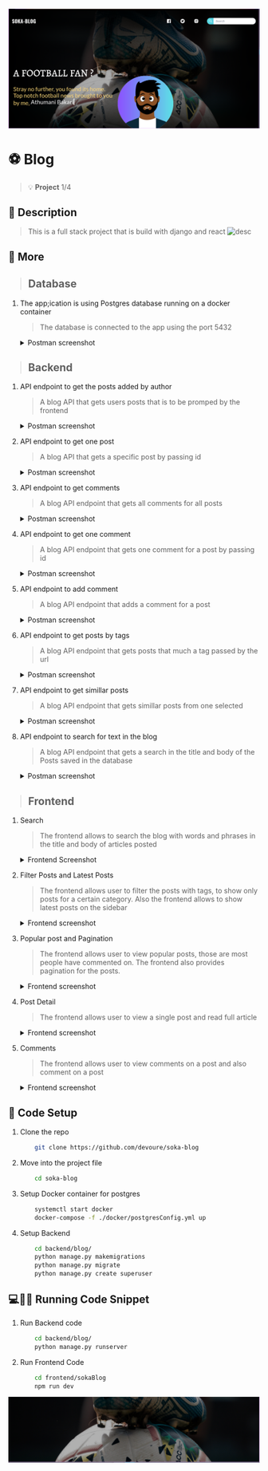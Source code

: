 ![Blog Header](./screenshots/frontend-header.png)

# :soccer: Blog
> :bulb: **Project** 1/4
## 💬 Description
> This is a full stack project that is build with django and react
![desc](./images/hrms.png)
## 📜 More
> ## Database
  1. The app;ication is using Postgres database running on a docker container
     > The database is connected to the app using the port 5432
     <details>
      <summary>Postman screenshot</summary>
      
      ![database](./screenshots/db.png)
     </details>

> ## Backend
  1. API endpoint to get the posts added by author
     > A blog API that gets users posts that is to be promped by the frontend
     <details>
      <summary>Postman screenshot</summary>
      
      ![postman get all posts](./screenshots/backend_getposts.png)
     </details>
  1. API endpoint to get one post
     > A blog API that gets a specific post by passing id
     <details>
      <summary>Postman screenshot</summary>
      
      ![postman get one post](./screenshots/backend_getpost.png)
     </details>
  1. API endpoint to get comments
     > A blog API endpoint that gets all comments for all posts
     <details>
      <summary>Postman screenshot</summary>
      
      ![postman get all comments](./screenshots/backend_getcomments.png)
     </details>
  1. API endpoint to get one comment
     > A blog API endpoint that gets one comment for a post by passing id
     <details>
      <summary>Postman screenshot</summary>
      
      ![postman get one comment](./screenshots/backend_getcomment.png)
     </details>
  1. API endpoint to add comment
     > A blog API endpoint that adds a comment for a post
     <details>
      <summary>Postman screenshot</summary>
      
      ![postman add comment](./screenshots/backend_addcomment.png)
     </details>
  1. API endpoint to get posts by tags
     > A blog API endpoint that gets posts that much a tag passed by the url
     <details>
      <summary>Postman screenshot</summary>
      
      ![postman get posts by tag](./screenshots/backend_taggedposts.png)
     </details>
  1. API endpoint to get simillar posts
     > A blog API endpoint that gets simillar posts from one selected
     <details>
      <summary>Postman screenshot</summary>
      
      ![postman get simillar](./screenshots/backend_simillar.png)
     </details>
  1. API endpoint to search for text in the blog 
     > A blog API endpoint that gets a search in the title and body of the Posts saved in the database
     <details>
      <summary>Postman screenshot</summary>
      
      ![postman get search](./screenshots/backend_search.png)
     </details>
> ## Frontend
  1. Search
     > The frontend allows to search the blog with words and phrases in the title and body of articles posted
     <details>
      <summary>Frontend Screenshot</summary>
      
      ![search](./screenshots/frontend-header.png)
     </details>
  1. Filter Posts and Latest Posts
     > The frontend allows user to filter the posts with tags, to show only posts for a certain category. Also the frontend allows to show
     latest posts on the sidebar
     <details>
      <summary>Frontend screenshot</summary>
      
      ![fliter tags](./screenshots/frontend-latest.png)
     </details>
  1. Popular post and Pagination
     > The frontend allows user to view popular posts, those are most people have commented on. The frontend also provides pagination for the posts.
     <details>
      <summary>Frontend screenshot</summary>
      
      ![fliter tags](./screenshots/frontend-popular.png)
     </details>

  1. Post Detail
     > The frontend allows user to view a single post and read full article
     <details>
      <summary>Frontend screenshot</summary>
      
      ![post detail](./screenshots/frontend-post1.png)
      ![post detail](./screenshots/frontend-post2.png)

     </details>
  1. Comments
     > The frontend allows user to view comments on a post and also comment on a post
     <details>
      <summary>Frontend screenshot</summary>
      
      ![post comment](./screenshots/frontend-comment.png)

     </details>




## 🔧 Code Setup
   1. Clone the repo
        ```bash
            git clone https://github.com/devoure/soka-blog

        ```
   1. Move into the project file
        ```bash
            cd soka-blog

        ```
   1. Setup Docker container for postgres
        ```bash
            systemctl start docker
            docker-compose -f ./docker/postgresConfig.yml up
        ```
   1. Setup Backend
        ```bash
            cd backend/blog/
            python manage.py makemigrations
            python manage.py migrate
            python manage.py create superuser

        ```

## 💻🏃‍♂️ Running Code Snippet
   1. Run Backend code
        ```bash
            cd backend/blog/
            python manage.py runserver

        ```
   1. Run Frontend Code
        ```bash
            cd frontend/sokaBlog
            npm run dev

        ```
![post comment](./screenshots/frontend-mainfooter.png)
